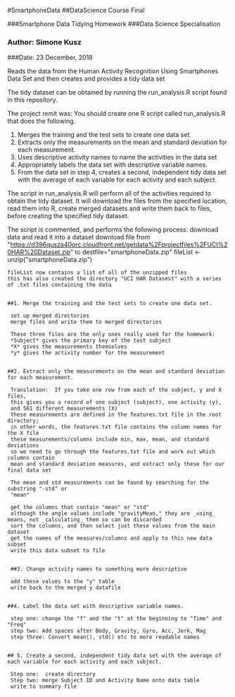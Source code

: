  #SmartphoneData
 ##DataScience Course Final

 ###Smartphone Data Tidying Homework
###Data Science Specialisation
### Author:  Simone Kusz
 ###Date:    23 December, 2018

 Reads the data from the Human Activity Recognition Using Smartphones Data Set
 and then creates and provides a tidy data set


The tidy dataset can be obtained by running the run_analysis.R script found in this repository.

The project remit was:
You should create one R script called run_analysis.R that does the following.
1.	Merges the training and the test sets to create one data set.
2.	Extracts only the measurements on the mean and standard deviation for each measurement.
3.	Uses descriptive activity names to name the activities in the data set
4.	Appropriately labels the data set with descriptive variable names.
5.	From the data set in step 4, creates a second, independent tidy data set with the average of each variable for each activity and each subject.

The script in run_analysis.R will perform all of the activities required to obtain the tidy dataset.  It will download the files from the specified location, read them into R, create merged datasets and write them back to files, before creating the specified tidy dataset.

The script is commented, and performs the following process:
	download data and read it into a dataset
	download.file from "https://d396qusza40orc.cloudfront.net/getdata%2Fprojectfiles%2FUCI%20HAR%20Dataset.zip" to  destfile="smartphoneData.zip"
	fileList <- unzip("smartphoneData.zip")

	fileList now contains a list of all of the unzipped files
	this has also created the directory "UCI HAR Datasest" with a series of .txt files containing the data


	##1. Merge the training and the test sets to create one data set.
	
	 set up merged directories
	 merge files and write them to merged directories
	
	 These three files are the only ones really used for the homework:  
	 *Subject* gives the primary key of the test subject
	 *X* gives the measurements themselves
	 *y* gives the activity number for the measurement
	
	
	##2. Extract only the measurements on the mean and standard deviation for each measurement.
	
	 Translation:  If you take one row from each of the subject, y and X files,
	 this gives you a record of one subject (subject), one activity (y), 
	 and 561 different measurements (X)
	 these measurements are defined in the features.txt file in the root directory;
	 in other words, the features.txt file contains the column names for the X file
	 these measurements/columns include min, max, mean, and standard deviations
	 so we need to go through the features.txt file and work out which columns contain
	 mean and standard deviation measures, and extract only these for our final data set
	
	 The mean and std measurements can be found by searching for the substring "-std" or 
	 "mean" 
	
	 get the columns that contain "mean" or "std"
	 although the angle values include "gravityMean," they are _using_ means, not _calculating_ them so can be discarded
	 sort the columns, and then select just these values from the main dataset
	 get the names of the measures/columns and apply to this new data subset
	 write this data subset to file

	
	 ##3. Change activity names to something more descriptive
	 
	 add these values to the "y" table
	 write back to the merged y datafile

  
	##4. Label the data set with descriptive variable names.
	
	 step one: change the "f" and the "t" at the beginning to "Time" and "Freq"
	 step two: Add spaces after Body, Gravity, Gyro, Acc, Jerk, Mag
	 step three: Convert mean(), std() etc to more readable names

	
	## 5. Create a second, independent tidy data set with the average of each variable for each activity and each subject.
	
	 Step one:  create directory
	 Step two: merge Subject ID and Activity Name onto data table
	 write to summary file
